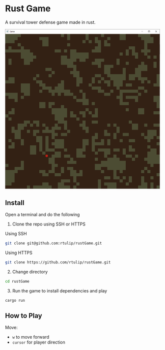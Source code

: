 # Rust Game

A survival tower defense game made in rust.

<!-- Image here -->
![Game demo](images/game-demo.PNG)

## Install

Open a terminal and do the following

1. Clone the repo using SSH or HTTPS

Using SSH

```bash
git clone git@github.com:rtulip/rustGame.git
```

Using HTTPS

```bash
git clone https://github.com/rtulip/rustGame.git
```

2. Change directory

```bash
cd rustGame
```

3. Run the game to install dependencies and play

```bash
cargo run
```



## How to Play

Move: 

- `w` to move forward
- `cursor` for player direction